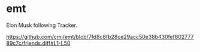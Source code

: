 # emt
Elon Musk following Tracker.

https://github.com/cmj/emt/blob/7fd8c8fb28ce29acc50e38b430fef80277789c7c/friends.diff#L1-L50

